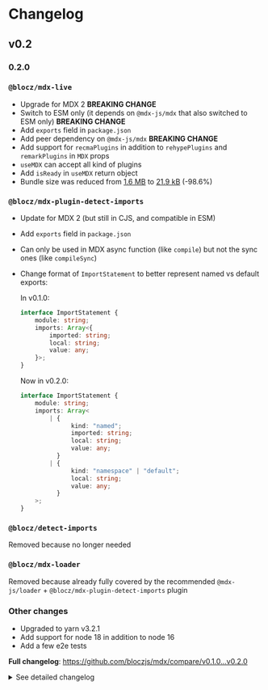 # Changelog

## v0.2

### 0.2.0

### `@blocz/mdx-live`

-   Upgrade for MDX 2 **BREAKING CHANGE**
-   Switch to ESM only (it depends on `@mdx-js/mdx` that also switched to ESM only) **BREAKING CHANGE**
-   Add `exports` field in `package.json`
-   Add peer dependency on `@mdx-js/mdx` **BREAKING CHANGE**
-   Add support for `recmaPlugins` in addition to `rehypePlugins` and `remarkPlugins` in `MDX` props
-   `useMDX` can accept all kind of plugins
-   Add `isReady` in `useMDX` return object
-   Bundle size was reduced from [1.6 MB](https://bundlephobia.com/package/@blocz/mdx-live@0.1.0) to [21.9 kB](https://bundlephobia.com/package/@blocz/mdx-live@0.2.0) (-98.6%)

### `@blocz/mdx-plugin-detect-imports`

-   Update for MDX 2 (but still in CJS, and compatible in ESM)
-   Add `exports` field in `package.json`
-   Can only be used in MDX async function (like `compile`) but not the sync ones (like `compileSync`)
-   Change format of `ImportStatement` to better represent named vs default exports:

    In v0.1.0:

    ```ts
    interface ImportStatement {
        module: string;
        imports: Array<{
            imported: string;
            local: string;
            value: any;
        }>;
    }
    ```

    Now in v0.2.0:

    ```ts
    interface ImportStatement {
        module: string;
        imports: Array<
            | {
                  kind: "named";
                  imported: string;
                  local: string;
                  value: any;
              }
            | {
                  kind: "namespace" | "default";
                  local: string;
                  value: any;
              }
        >;
    }
    ```

### `@blocz/detect-imports`

Removed because no longer needed

### `@blocz/mdx-loader`

Removed because already fully covered by the recommended `@mdx-js/loader` + `@blocz/mdx-plugin-detect-imports` plugin

### Other changes

-   Upgraded to yarn v3.2.1
-   Add support for node 18 in addition to node 16
-   Add a few e2e tests

**Full changelog**: https://github.com/bloczjs/mdx/compare/v0.1.0...v0.2.0

<details>
  <summary>See detailed changelog</summary>

#### 0.2.0-rc.4

-   Use proper loc / position / range in generated AST

#### 0.2.0-rc.3

-   switch `@blocz/mdx-plugin-detect-imports` to a mix of CJS + ESM which makes it async
    and so it now cannot be used anymore with `mdx.compileSync`, only `await mdx.compile` **BREAKING CHANGE**
-   `@blocz/mdx-plugin-detect-imports` generates a proper AST for the exported variable

#### 0.2.0-rc.2

-   Update `microbundle` in https://github.com/bloczjs/mdx/pull/32
-   Update GH actions & add support for node 18 in https://github.com/bloczjs/mdx/pull/33
-   Mark `@mdx-js/mdx` as peer dependency in https://github.com/bloczjs/mdx/pull/34

**Changelog**: https://github.com/bloczjs/mdx/compare/v0.2.0-rc.1...v0.2.0-rc.2

#### 0.2.0-rc.1

-   Update top level README and add a new CONTRIBUTING.md in https://github.com/bloczjs/mdx/pull/22
-   Update prettier in https://github.com/bloczjs/mdx/pull/23
-   Move top level scripts in https://github.com/bloczjs/mdx/pull/24
-   Update various dependencies in https://github.com/bloczjs/mdx/pull/25
-   Update package.json's keywords for all repos in https://github.com/bloczjs/mdx/pull/26
-   Add tests for `esbuild` in https://github.com/bloczjs/mdx/pull/28
-   Add tests for `rollup` in https://github.com/bloczjs/mdx/pull/31

**Changelog**: https://github.com/bloczjs/mdx/compare/v0.2.0-rc...v0.2.0-rc.1

#### 0.2.0-rc.0

Upgrade for MDX 2 in https://github.com/bloczjs/mdx/pull/20:

-   `@blocz/mdx-live` (ESM only)
-   `@blocz/mdx-plugin-detect-imports` (CJS only)

Remove because no longer required for MDX 2 in https://github.com/bloczjs/mdx/pull/20:

-   `@blocz/detect-imports`

Remove because no longer used in https://github.com/bloczjs/mdx/pull/20:

-   `@blocz/mdx-loader`

Also:

-   minor: regenerate yarn.lock in https://github.com/bloczjs/mdx/pull/19
-   minor: upgrade to yarn `v3.2.1` in https://github.com/bloczjs/mdx/pull/20

**Changelog**: https://github.com/bloczjs/mdx/compare/v0.1.0...v0.2.0-rc

</details>
